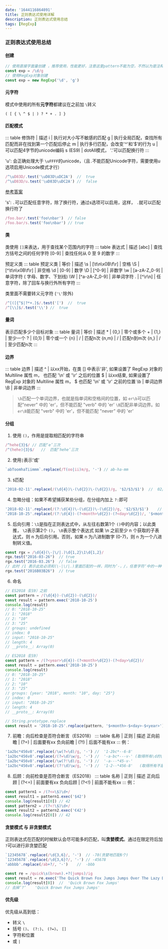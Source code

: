 ```yaml
---
date: '1644116864891'
title: 正则表达式使用详解
description: 正则表达式使用总结
tags: [RegExp]
---
```

### 正则表达式使用总结
#### 创建
```javascript
// 使用直接字面量创建 ，推荐使用，性能更好，注意这里pattern不能为空，不然以为是注释
const exp = /\d/g
// 使用RegExp对象创建
const exp = new RegExp('\d', 'g')
```

#### 元字符
模式中使用的所有**元字符**都建议在之前加 `\`转义
```
( [ { \ ^ $ | ) ? * + . ] }
```

#### 匹配模式
::: table
修饰符   | 描述
i       | 执行对大小写不敏感的匹配
g       | 执行全局匹配，查找所有匹配而非在找到第一个匹配后停止
m       | 执行多行匹配，会改变'^'和'$'的行为
u       | 可以匹配4字节的unicode编码
s (ES9) | dotAll模式， '.'可以匹配换行符
:::

'u': 会正确处理大于 `\uFFFF`的unicode，（且`.`不能匹配Unicode字符，需要使用u选项启用Unicode模式才行）
```javascript
/^\uD83D/.test('\uD83D\uDC2A')	//	true
/^\uD83D/u.test('\uD83D\uDC2A')	//  false
```
[参考答案](https://www.bookstack.cn/read/es6-3rd/spilt.3.docs-regex.md)

's': `.`可以匹配任意字符，除了换行符，通过s选项可以启用，这样， `.`就可以匹配换行符了
```javascript
/foo.bar/.test('foo\nbar')	// false
/foo.bar/s.test('foo\nbar')	// true
```

#### 类

类使用 `[]`来表达，用于查找某个范围内的字符
::: table
表达式  | 描述
[abc] | 查找方括号之间的任何字符
[0-9] | 查找任何从 0 至 9 的数字
:::

预定义类
::: table
预定义类 | 等价            | 描述
\s     | [\t\n\x0B\f\r]  | 空格
\S     | [^\t\n\x0B\f\r] | 非空格
\d     | [0-9]           | 数字
\D     | [^0-9]          | 非数字
\w     | [a-zA-Z_0-9]    | 单词字符 ( 字母、数字、下划线)
\W     | [^a-zA-Z_0-9]   | 非单词字符
.      | [^\r\n]         | 任意字符，除了回车与换行外所有字符
:::

类里面不需要转义元字符 (`'\'`除外)

```javascript
/^[([{^$|?*+.]$/.test('[')	//	true
/^[\\]$/.test('\\')	//	true
```

#### 量词
表示匹配多少个目标对象
::: table
量词   | 等价   | 描述
\*    | {0,}  | 零个或多个
\+    | {1,}  | 至少一个
?     | {0,1} | 零个或一个
{n}   | /     | 匹配n次
{n,m} | /     | 匹配n到m次
{n,}  | /     | 至少匹配n次
:::

#### 边界
::: table
边界 | 描述
^  | 以xx开始，在类 [] 中表示'非', 如果设置了 RegExp 对象的 Multiline 属性 m， 也匹配 '\n' 或 '\r' 之后的位置
$  | 以xx结束, 如果设置了 RegExp 对象的 Multiline 属性 m， $ 也匹配 '\n' 或 '\r' 之前的位置
\b | 单词边界
\B | 非单词边界
:::
> `\b`匹配一个单词边界，也就是指单词和空格间的位置，如 `er\b`可以匹配"never" 中的 'er'，但不能匹配 "verb" 中的 'er' `\B`匹配非单词边界。如 `er\B`能匹配 "verb" 中的 'er'，但不能匹配 "never" 中的 'er'

#### 分组 

1. 使用 `()`，作用是提取相匹配的字符串
```javascript
/^hehe{3}$/	// 匹配‘e’三次
/^(hehe){3}$/	//	匹配‘hehe’三次
```

2. 使用`|`表示'或'
```javascript
`abToomhaTiimmm`.replace(/T(oo|ii)m/g, '-')	// ab-ha-mm
```

3. `$`匹配
```javascript
'2018-02-11'.replace(/(\d{4})\-(\d{2})\-(\d{2})/g, '$2/$3/$1')	//  02/11/2018
```

4. 忽略分组：如果不希望捕获某些分组，在分组内加上 `?:`即可
```javascript
'2018-02-11'.replace(/(?:\d{4})\-(\d{2})\-(\d{2})/g, '$2/$3/$1')	//	"11/$3/02"
'2018-10-25'.replace(/(?:\d{4})-(?<month>\d{2})-(?<day>\d{2})/, '$<month>-$<day>-$<year>')	//	'10-25-'
```

5. 后向引用：`\1`是指在正则表达式中，从左往右数第1个 `()`中的内容；以此类推， `\2`表示第2个 `()`， `\0`表示整个表达式
如果 \n 之前至少 n 个获取的子表达式，则 n 为后向引用。否则，如果 n 为八进制数字 (0-7)，则 n 为一个八进制转义值。

```javascript
const rgx = /\d{4}(\-|\/|.)\d{1,2}\1\d{1,2}/
rgx.test("2016-03-26")	// true
rgx.test("2016-03.26")	// false
// 此时 /1 表示此处必须和(\-|\/|.)里面匹配的一样，同时为’-，/，任意字符‘中的一种
rgx.test("2016B03B26")	// true
```

6. 命名
```javascript
// ES2018（ES9）之前
const pattern = /(\d{4})-(\d{2})-(\d{2})/
const result = pattern.exec('2018-10-25')
console.log(result)
// 0: "2018-10-25"
// 1: "2018"
// 2: "10"
// 3: "25"
// groups: undefined
// index: 0
// input: "2018-10-25"
// length: 4
// __proto__: Array(0)

// ES2018（ES9）
const pattern = /(?<year>\d{4})-(?<month>\d{2})-(?<day>\d{2})/
const result = pattern.exec('2018-10-25')
console.log(result)
// 0: "2018-10-25"
// 1: "2018"
// 2: "10"
// 3: "25"
// groups: {year: "2018", month: "10", day: "25"}
// index: 0
// input: "2018-10-25"
// length: 4
// __proto__: Array(0)

// String.prototype.replace
const result = '2018-10-25'.replace(pattern, '$<month>-$<day>-$<year>')	// 10-25-2018
```

7. 前瞻：向后检查是否符合断言（ES2018）
::: table
名称    | 正则   | 描述
正向前瞻 | (?=) | 后面要有xx
负向前瞻 | (?!) | 后面不能有xx
:::
例：
```javascript
'1a2bc*456v8'.replace(/\w(?=\d)/g, '-')	//	'1-2bc*--6-8'
'1a2bc*456v8'.replace(/(?=\d)\w/g, '-')	//	'-a-bc*---v-' (取得所有\d的\w)
'1a2bc*456v8'.replace(/\w(?!\d)/g, '-')	//	'-a---*45-v-'
'1a2bc*456v8'.replace(/(?!\d)\w/g, '-')	//	'1-2--*456-8'	(取得所有不是\d的\w)
```

8. 后顾：向前检查是否符合断言（ES2018）
::: table
名称    | 正则    | 描述
正向后顾 | (?<=) | 前面要有xx
负向后顾 | (?<!) | 前面不能有xx
:::
例：
```javascript
const pattern1 = /(?<=\$)\d+/
const result1 = pattern1.exec('$42')
console.log(result1[0]) // 42
const pattern2 = /(?<!\$)\d+/
const result2 = pattern2.exec('€42')
console.log(result2[0]) // 42
```

#### 贪婪模式 与 非贪婪模式

正则表达式在匹配的时候默认会尽可能多的匹配，叫**贪婪模式**。通过在限定符后加 `?`可以进行非贪婪匹配

```javascript
`12345678`.replace(/\d{3,6}/, '-')	// -78(贪婪地匹配6个)
`12345678`.replace(/\d{3,6}?/, '-')	// -45678
'abbbb'.replace(/ab+?/, '-')	//  -bbb

const re = /quick\s(brown).+?(jumps)/ig
const result = re.exec('The Quick Brown Fox Jumps Jumps Over The Lazy Dog')
console.log(result[0])	//	'Quick Brown Fox Jumps'
// 去掉’?‘	'Quick Brown Fox Jumps Jumps'
```

#### 优先级

优先级从高到低：

- 转义 `\`
- 括号 `()`、 `(?:)`、 `(?=)`、 `[]`
- 字符和位置
- 或 `|`

